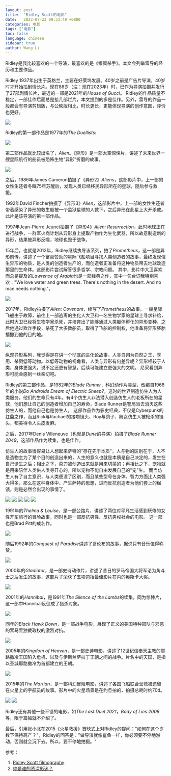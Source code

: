 ```yaml
---
layout: post
title:  "Ridley Scott的电影"
date:   2023-07-23 09:33:49 +0800
categories: 电影
tags: ["电影"]
toc: false
language: chinese
sidebar: true
author: Wang Li
---
```


Ridley是我比较喜欢的一个导演，最喜欢的是《银翼杀手》。本文会列举雷导的经历和主要作品。

Ridley 1937年出生于英格兰，主要在好莱坞发展。40岁之前是广告片导演，40岁时才开始拍剧情长片。现在86岁（注：现在2023年）时，已作为导演拍摄并发行了27部剧情长片，最近的一部是2021年的*House of Gucci*。
Ridley的作品质量不稳定，一部佳作后面总是接几部烂片，本文提到的多是佳作。另外，雷导的作品一般都会有导演剪辑版，与公映版相比，时长更长，更能体现导演的创作意图，评价也更好。

<img class="middle-image" src="/assets/image/20230723-ridley/ridley.webp" />

Ridley的第一部作品是1977年的*The Duellists*:

<img class="middle-image" src="/assets/image/20230723-ridley/1977-the-duellists.png" />

第二部作品就比较出名了，*Alien*。《异形》是一部太空惊悚片，讲述了未来世界一艘星际航行的船员被恐怖生物"异形"折磨的故事。

<img class="middle-image" src="/assets/image/20230723-ridley/1979-alien.png" />

之后，1986年James Cameron拍摄了《异形2》*Aliens*，这部影片中，上一部的女性生还者冬眠75年苏醒后，发现人类已经移民异形所在的星球，随后参与救援。

1992年David Fincher拍摄了《异形3》*Alien*，这部影片中，上一部的女性生还者带着感染了异形的救生舱被一个监狱星球的人救下，之后异形在此星上大开杀戒。此片是该导演的第一部作品。

1997年Jean-Pierre Jeunet拍摄了《异形4》*Alien: Resurrection*，此时地球正在进行战争，一群军火商计划从异形身上提取产物作为生化武器，所以故意制造新的异形，结果被异形反噬，地球也毁于战争。

15年后，也就是2012年，Ridley继续执导该系列，拍了*Prometheus*，这一部是异形前传，讲述了一个富豪赞助的星际飞船项目寻找人类创造者的故事，最终发现催生异形的物质，是人类的创造者生产的，而创造者正准备将这种物质带去地球改造那里的生命体。这部影片尝试解答很多哲学、宗教问题。
其中，影片中大卫喜欢而总是提及的*Lawrence of Arabia*也是一部经典之作，其中一句台词我特别喜欢："We love water and green trees. There's nothing in the desert. And no man needs nothing."。

<img class="middle-image" src="/assets/image/20230723-ridley/2012-prometheus.png" />

2017年，Ridley拍摄了*Alien: Covenant*，续写了*Prometheus*的故事。一艘星际飞船由于故障，前往上一部逃离的生化人大卫和一名生物学家的星球上寻求补给，此时大卫已经将生物学家杀死，并培育出了能够通过人类躯体孵化的异形变种，之后他通过欺诈手段，杀死了大多数船员，取得了飞船的控制权，他准备将异形胚胎播撒到他的目的地。

<img class="middle-image" src="/assets/image/20230723-ridley/2017-alien-covenant.png" />

纵观异形系列，我觉得是在讲一个彻底的进化论故事。人类自诩为自然之王，享用、杀戮低等动物。以低等动物的视角看，人类与异形有何差异呢？异形相较于人类，身体更强大，说不定还更有智慧，后续可能建立更强大的文明。
尼采看到异形可能会感到一丝亲切吧。

Ridley的第三部作品，是1982年的*Blade Runner*，科幻动作片类型，改编自1968年的小说*Do Androids Dream of Electric Sheep?*，这时的世界制造仿生人为人类服务，他们的生命只有4年。有4个仿生人非法潜入创造仿生人的老板所在的星球，他们想让自己的创造者增加自己的寿命，Blade Runner是警局派去消灭这些仿生人的，而他自己也是仿生人。
这部作品作为影史经典，不仅是Cyberpunk的扛鼎之作，而且Rick与Rachael的接吻镜头、Roy与鸽子、舞女仿生人被枪杀的镜头，都美得令人头皮发麻。

之后，2017年Denis Villeneuve（也就是*Dune*的导演）拍摄了*Blade Runner 2049*，这部作品作为续集，也是佳作。

仿生人的故事很容易让人想起来萨特的"存在先于本质"，人与物的区别在于，人不是造物主为了某个目的创造出来的，人生的意义也就是本质是自己决定的，发生在自己诞生之后；相比之下，菜刀被创造出来就是用来切菜的；再相比之下，宠物就是用来陪伴人类供人类寻开心的，所以宠物不能自由发展自己的"宠"生。
而当仿生人有了自主意识，与人类便没了区别，而且某些型号在身体、智力方面比人类强大得多，那么在这种身体中，产生萨特的思想，进而反抗创造者为他们套上的枷锁，则是必然会出现的事情了。

<img class="middle-image" src="/assets/image/20230723-ridley/1982-blade-runner.png" />
<img class="middle-image" src="/assets/image/20230723-ridley/1.webp" />
<img class="middle-image" src="/assets/image/20230723-ridley/2.webp" />
<img class="middle-image" src="/assets/image/20230723-ridley/3.webp" />
<img class="middle-image" src="/assets/image/20230723-ridley/4.jpg" />

1991年的*Thelma & Louise*，是一部公路片，讲述了两位对平凡生活感到厌倦的女性开车旅行的冒险故事，同时也是一部反抗男性、反抗男权社会的电影。
这一部也是Brad Pitt的成名作。

<img class="middle-image" src="/assets/image/20230723-ridley/1991-thelma-louise.png" />

随后1992年的*Conquest of Paradise*讲述了哥伦布的故事，据说只有音乐值得称赞。

<img class="middle-image" src="/assets/image/20230723-ridley/1992-conquest-of-paradise.png" />

2000年的*Gladiator*，是一部史诗动作片，讲述了昔日的罗马帝国大将军沦为角斗士之后发生的故事，这部片子荣获了五项包括最佳影片在内的奥斯卡大奖。

<img class="middle-image" src="/assets/image/20230723-ridley/2000-gladiator.png" />

2001年的*Hannibal*，是1991年*The Silence of the Lambs*的续集，同为惊悚片，这一部中Hannibal反倒成了猎杀对象。

<img class="middle-image" src="/assets/image/20230723-ridley/2001-hannibal.png" />

同年的*Black Hawk Down*，是一部战争电影，展现了正义的美国特种部队与邪恶的索马里独裁政权的激烈对抗。

<img class="middle-image" src="/assets/image/20230723-ridley/2001-black-hawk-down.png" />

2005年的*Kingdom of Heaven*，是一部史诗电影，讲述了12世纪信奉天主教的耶路撒冷王国陷入危机，以及与伊斯兰萨拉丁王朝之间的战争。片名中的天国，是指以圣城耶路撒冷为首都建立的王朝。

<img class="middle-image" src="/assets/image/20230723-ridley/2005-kingdom-of-heaven.png" />

2015年的*The Martian*，是一部科幻冒险电影，讲述了各国飞船联合营救被遗留在火星上的宇航员的故事。影片中的火星场景是在约旦拍的，拍摄总耗时约70d。

<img class="middle-image" src="/assets/image/20230723-ridley/2015-the-martian.png"/>
<img class="middle-image" src="/assets/image/20230723-ridley/5.jpeg"/>

Ridley还有其他一些不错的电影，如*The Last Duel 2021*，*Body of Lies 2008*等，限于篇幅就不介绍了。

最后，引用张小北在2015《火星救援》首映式上对Ridley的提问："如何在这个岁数下保持高产？"，Ridley的回答是："做导演就像鲨鱼一样，你必须要不停地游动，否则就会沉下去。所以，要不停地拍摄。"

参考：
1. [Ridley Scott filmography](https://en.wikipedia.org/wiki/Ridley_Scott_filmography)
2. [你是谁的资深影迷？](https://www.zhihu.com/question/22089502/answer/2833065895)

